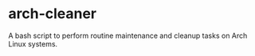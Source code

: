 # arch-cleaner
A bash script to perform routine maintenance and cleanup tasks on Arch Linux systems.
